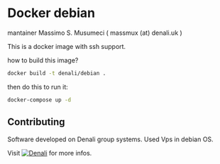 # Docker debian

  mantainer Massimo S. Musumeci ( massmux (at) denali.uk )

This is a docker image with ssh support. 

how to build this image?

```bash
docker build -t denali/debian .
```
then do this to run it:

```bash
docker-compose up -d
```



## Contributing

Software developed on Denali group systems. Used Vps in debian OS.

Visit [![Denali](https://www.denali.eu/dena.png)](https://www.denali.eu) for more infos.

